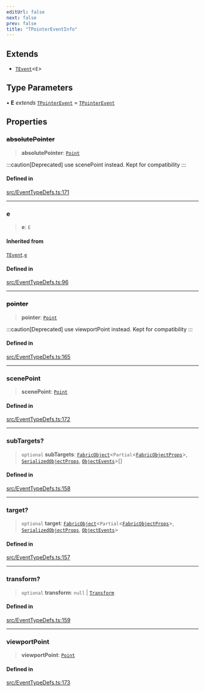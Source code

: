 ```yaml
---
editUrl: false
next: false
prev: false
title: "TPointerEventInfo"
---
```


## Extends

- [`TEvent`](/api/interfaces/tevent/)\<`E`\>

## Type Parameters

• **E** *extends* [`TPointerEvent`](/api/type-aliases/tpointerevent/) = [`TPointerEvent`](/api/type-aliases/tpointerevent/)

## Properties

### ~~absolutePointer~~

> **absolutePointer**: [`Point`](/api/classes/point/)

:::caution[Deprecated]
use scenePoint instead.
Kept for compatibility
:::

#### Defined in

[src/EventTypeDefs.ts:171](https://github.com/fabricjs/fabric.js/blob/a0b4adf41e0a1fd81824114cedd4c32bfb8cac25/src/EventTypeDefs.ts#L171)

***

### e

> **e**: `E`

#### Inherited from

[`TEvent`](/api/interfaces/tevent/).[`e`](/api/interfaces/tevent/#e)

#### Defined in

[src/EventTypeDefs.ts:96](https://github.com/fabricjs/fabric.js/blob/a0b4adf41e0a1fd81824114cedd4c32bfb8cac25/src/EventTypeDefs.ts#L96)

***

### ~~pointer~~

> **pointer**: [`Point`](/api/classes/point/)

:::caution[Deprecated]
use viewportPoint instead.
Kept for compatibility
:::

#### Defined in

[src/EventTypeDefs.ts:165](https://github.com/fabricjs/fabric.js/blob/a0b4adf41e0a1fd81824114cedd4c32bfb8cac25/src/EventTypeDefs.ts#L165)

***

### scenePoint

> **scenePoint**: [`Point`](/api/classes/point/)

#### Defined in

[src/EventTypeDefs.ts:172](https://github.com/fabricjs/fabric.js/blob/a0b4adf41e0a1fd81824114cedd4c32bfb8cac25/src/EventTypeDefs.ts#L172)

***

### subTargets?

> `optional` **subTargets**: [`FabricObject`](/api/classes/fabricobject/)\<`Partial`\<[`FabricObjectProps`](/api/interfaces/fabricobjectprops/)\>, [`SerializedObjectProps`](/api/interfaces/serializedobjectprops/), [`ObjectEvents`](/api/interfaces/objectevents/)\>[]

#### Defined in

[src/EventTypeDefs.ts:158](https://github.com/fabricjs/fabric.js/blob/a0b4adf41e0a1fd81824114cedd4c32bfb8cac25/src/EventTypeDefs.ts#L158)

***

### target?

> `optional` **target**: [`FabricObject`](/api/classes/fabricobject/)\<`Partial`\<[`FabricObjectProps`](/api/interfaces/fabricobjectprops/)\>, [`SerializedObjectProps`](/api/interfaces/serializedobjectprops/), [`ObjectEvents`](/api/interfaces/objectevents/)\>

#### Defined in

[src/EventTypeDefs.ts:157](https://github.com/fabricjs/fabric.js/blob/a0b4adf41e0a1fd81824114cedd4c32bfb8cac25/src/EventTypeDefs.ts#L157)

***

### transform?

> `optional` **transform**: `null` \| [`Transform`](/api/type-aliases/transform/)

#### Defined in

[src/EventTypeDefs.ts:159](https://github.com/fabricjs/fabric.js/blob/a0b4adf41e0a1fd81824114cedd4c32bfb8cac25/src/EventTypeDefs.ts#L159)

***

### viewportPoint

> **viewportPoint**: [`Point`](/api/classes/point/)

#### Defined in

[src/EventTypeDefs.ts:173](https://github.com/fabricjs/fabric.js/blob/a0b4adf41e0a1fd81824114cedd4c32bfb8cac25/src/EventTypeDefs.ts#L173)

